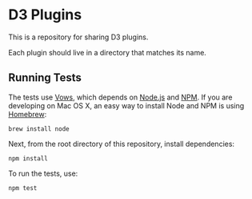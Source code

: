 # D3 Plugins

This is a repository for sharing D3 plugins.

Each plugin should live in a directory that matches its name.

## Running Tests

The tests use [Vows](http://vowsjs.org), which depends on [Node.js](http://nodejs.org/) and [NPM](http://npmjs.org/). If you are developing on Mac OS X, an easy way to install Node and NPM is using [Homebrew](http://mxcl.github.com/homebrew/):

    brew install node

Next, from the root directory of this repository, install dependencies:

    npm install

To run the tests, use:

    npm test
